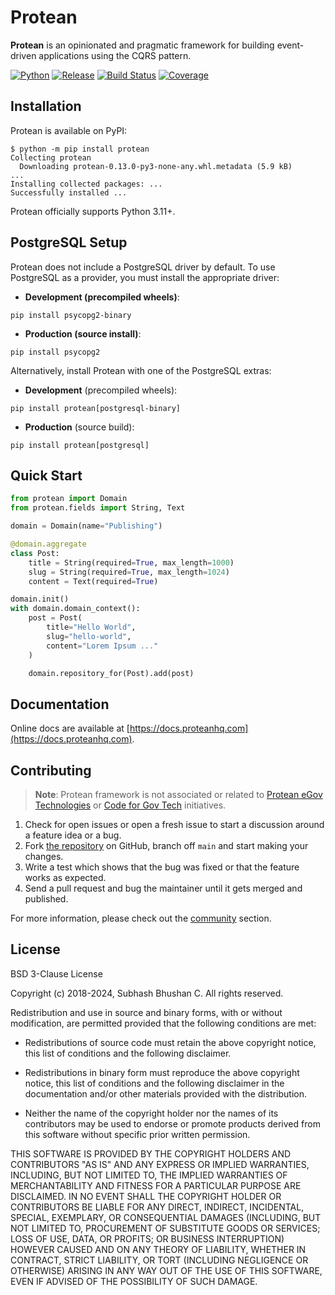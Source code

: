 # Protean

**Protean** is an opinionated and pragmatic framework for building event-driven applications using the CQRS pattern.

[![Python](https://img.shields.io/pypi/pyversions/protean?label=Python)](https://github.com/proteanhq/protean/)
[![Release](https://img.shields.io/pypi/v/protean?label=Release&style=flat-square)](https://pypi.org/project/protean/)
[![Build Status](https://github.com/proteanhq/protean/actions/workflows/ci.yml/badge.svg)](https://github.com/proteanhq/protean/actions/workflows/ci.yml)
[![Coverage](https://codecov.io/gh/proteanhq/protean/graph/badge.svg?token=0sFuFdLBOx)](https://codecov.io/gh/proteanhq/protean)

## Installation

Protean is available on PyPI:

```console
$ python -m pip install protean
Collecting protean
  Downloading protean-0.13.0-py3-none-any.whl.metadata (5.9 kB)
...
Installing collected packages: ...
Successfully installed ...
```


Protean officially supports Python 3.11+.

## PostgreSQL Setup

Protean does not include a PostgreSQL driver by default. To use PostgreSQL as a provider, you must install the appropriate driver:

- **Development (precompiled wheels)**:
```console
pip install psycopg2-binary
```
- **Production (source install)**:
```console
pip install psycopg2
```

Alternatively, install Protean with one of the PostgreSQL extras:

- **Development** (precompiled wheels):
```console
pip install protean[postgresql-binary]
```

- **Production** (source build):
```console
pip install protean[postgresql]
```

## Quick Start

```python
from protean import Domain
from protean.fields import String, Text

domain = Domain(name="Publishing")

@domain.aggregate
class Post:
    title = String(required=True, max_length=1000)
    slug = String(required=True, max_length=1024)
    content = Text(required=True)

domain.init()
with domain.domain_context():
    post = Post(
        title="Hello World",
        slug="hello-world",
        content="Lorem Ipsum ..."
    )

    domain.repository_for(Post).add(post)
```

## Documentation

Online docs are available at [https://docs.proteanhq.com](https://docs.proteanhq.com).

## Contributing

> **Note**: Protean framework is not associated or related to [Protean eGov Technologies](https://www.proteantech.in/) or [Code for Gov Tech](https://codeforgovtech.in/) initiatives.

1. Check for open issues or open a fresh issue to start a discussion
    around a feature idea or a bug.
2. Fork [the repository](https://github.com/proteanhq/protean) on
    GitHub, branch off `main` and start making your changes.
3. Write a test which shows that the bug was fixed or that the feature
    works as expected.
4. Send a pull request and bug the maintainer until it gets merged and
    published.

For more information, please check out the
[community](https://docs.proteanhq.com/community/) section.

## License

BSD 3-Clause License

Copyright (c) 2018-2024, Subhash Bhushan C.
All rights reserved.

Redistribution and use in source and binary forms, with or without modification,
are permitted provided that the following conditions are met:

* Redistributions of source code must retain the above copyright notice, this
list of conditions and the following disclaimer.

* Redistributions in binary form must reproduce the above copyright notice,
this list of conditions and the following disclaimer in the documentation
and/or other materials provided with the distribution.

* Neither the name of the copyright holder nor the names of its contributors
may be used to endorse or promote products derived from this software
without specific prior written permission.

THIS SOFTWARE IS PROVIDED BY THE COPYRIGHT HOLDERS AND CONTRIBUTORS "AS IS"
AND ANY EXPRESS OR IMPLIED WARRANTIES, INCLUDING, BUT NOT LIMITED TO, THE
IMPLIED WARRANTIES OF MERCHANTABILITY AND FITNESS FOR A PARTICULAR PURPOSE ARE
DISCLAIMED. IN NO EVENT SHALL THE COPYRIGHT HOLDER OR CONTRIBUTORS BE LIABLE
FOR ANY DIRECT, INDIRECT, INCIDENTAL, SPECIAL, EXEMPLARY, OR CONSEQUENTIAL
DAMAGES (INCLUDING, BUT NOT LIMITED TO, PROCUREMENT OF SUBSTITUTE GOODS OR
SERVICES; LOSS OF USE, DATA, OR PROFITS; OR BUSINESS INTERRUPTION) HOWEVER
CAUSED AND ON ANY THEORY OF LIABILITY, WHETHER IN CONTRACT, STRICT LIABILITY,
OR TORT (INCLUDING NEGLIGENCE OR OTHERWISE) ARISING IN ANY WAY OUT OF THE USE
OF THIS SOFTWARE, EVEN IF ADVISED OF THE POSSIBILITY OF SUCH DAMAGE.
